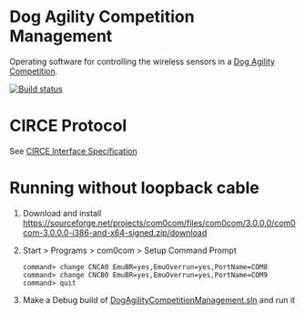 # Dog Agility Competition Management
Operating software for controlling the wireless sensors in a [Dog Agility Competition](https://en.wikipedia.org/wiki/Dog_agility).

[![Build status](https://ci.appveyor.com/api/projects/status/ydxgqsn30m7n92wf?svg=true)](https://ci.appveyor.com/project/bkoelman/dogagilitycompetitionmanagement)

# CIRCE Protocol
See [CIRCE Interface Specification](doc/CIRCE%20Interface%20Specification.md)

# Running without loopback cable

1. Download and install
	https://sourceforge.net/projects/com0com/files/com0com/3.0.0.0/com0com-3.0.0.0-i386-and-x64-signed.zip/download

2. Start > Programs > com0com > Setup Command Prompt

	```
	command> change CNCA0 EmuBR=yes,EmuOverrun=yes,PortName=COM8
	command> change CNCB0 EmuBR=yes,EmuOverrun=yes,PortName=COM9
	command> quit
	```

3. Make a Debug build of [DogAgilityCompetitionManagement.sln](src/DogAgilityCompetitionManagement.sln) and run it
